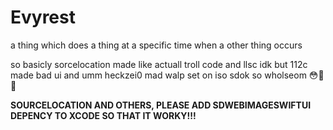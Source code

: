 # Evyrest

a thing which does a thing at a specific time when a other thing occurs

so basicly sorcelocation made like actuall troll code and llsc idk but 112c made bad ui and umm heckzei0 mad walp set on iso sdok so wholseom 😳🫶💖

**SOURCELOCATION AND OTHERS, PLEASE ADD SDWEBIMAGESWIFTUI DEPENCY TO XCODE SO THAT IT WORKY!!!**
